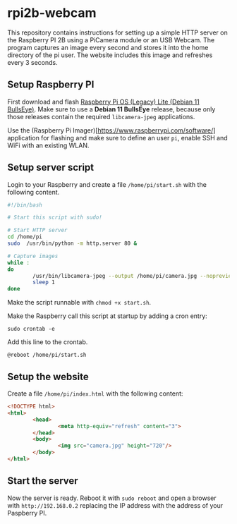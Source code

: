 # rpi2b-webcam

This repository contains instructions for setting up a simple HTTP server on the Raspberry PI 2B
using a PiCamera module or an USB Webcam. The program captures an image every second and stores it
into the home directory of the pi user. The website includes this image and refreshes every 3 seconds.

## Setup Raspberry PI

First download and flash [Raspberry Pi OS (Legacy) Lite (Debian 11 BullsEye)](https://downloads.raspberrypi.com/raspios_oldstable_lite_armhf/images/raspios_oldstable_lite_armhf-2024-03-12/2024-03-12-raspios-bullseye-armhf-lite.img.xz).
Make sure to use a **Debian 11 BullsEye** release, because only those releases contain the required `libcamera-jpeg` applications.

Use the (Raspberry Pi Imager)[https://www.raspberrypi.com/software/] application for flashing and make sure to define an user `pi`, enable SSH and WiFi with an existing WLAN.

## Setup server script

Login to your Raspberry and create a file `/home/pi/start.sh` with the following content.

```sh
#!/bin/bash

# Start this script with sudo!

# Start HTTP server
cd /home/pi
sudo  /usr/bin/python -m http.server 80 &

# Capture images
while :
do
        /usr/bin/libcamera-jpeg --output /home/pi/camera.jpg --nopreview --immediate
        sleep 1
done
```

Make the script runnable with `chmod +x start.sh`.

Make the Raspberry call this script at startup by adding a cron entry:

```
sudo crontab -e
```

Add this line to the crontab.

```
@reboot /home/pi/start.sh
```

## Setup the website

Create a file `/home/pi/index.html` with the following content:

```html
<!DOCTYPE html>
<html>
        <head>
                <meta http-equiv="refresh" content="3">
        </head>
        <body>
                <img src="camera.jpg" height="720"/>
        </body>
</html>
```

## Start the server

Now the server is ready. Reboot it with `sudo reboot` and open a browser with `http://192.168.0.2` replacing the IP address with the address of your Paspberry PI.
